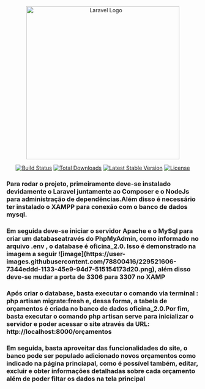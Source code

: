 <p align="center"><a href="https://laravel.com" target="_blank"><img src="https://raw.githubusercontent.com/laravel/art/master/logo-lockup/5%20SVG/2%20CMYK/1%20Full%20Color/laravel-logolockup-cmyk-red.svg" width="400" alt="Laravel Logo"></a></p>

<p align="center">
<a href="https://github.com/laravel/framework/actions"><img src="https://github.com/laravel/framework/workflows/tests/badge.svg" alt="Build Status"></a>
<a href="https://packagist.org/packages/laravel/framework"><img src="https://img.shields.io/packagist/dt/laravel/framework" alt="Total Downloads"></a>
<a href="https://packagist.org/packages/laravel/framework"><img src="https://img.shields.io/packagist/v/laravel/framework" alt="Latest Stable Version"></a>
<a href="https://packagist.org/packages/laravel/framework"><img src="https://img.shields.io/packagist/l/laravel/framework" alt="License"></a>
</p>

<h3>
    Para rodar o projeto, primeiramente deve-se instalado devidamente o Laravel juntamente ao Composer e o NodeJs para administração de dependências.Além disso é necessário ter instalado o XAMPP para conexão com o banco de dados mysql.
</h3>
<h3>
    Em seguida deve-se iniciar o servidor Apache e o MySql para criar um databaseatravés do PhpMyAdmin, como informado no arquivo .env , o database é oficina_2.0. Isso é demonstrado  na imagem a seguir
    ![image](https://user-images.githubusercontent.com/78800416/229521606-7344eddd-1133-45e9-94d7-515154173d20.png), além disso deve-se mudar a porta de 3306 para 3307 no XAMP
<h3/>
<h3>
    Após criar o database, basta executar o comando via terminal : php artisan migrate:fresh e, dessa forma, a tabela de orçamentos é criada no banco de dados oficina_2.0.Por fim, basta executar o comando php artisan serve para inicializar o servidor e poder acessar o site através da URL: http://localhost:8000/orçamentos
</h3>
<h3>
    Em seguida, basta aproveitar das funcionalidades do site, o banco pode ser populado adicionado novos orçamentos como indicado na página princiapal, como é possível também, editar, excluir e obter informações detalhadas sobre cada orçamento além de poder filtar os dados na tela principal
</h3>

